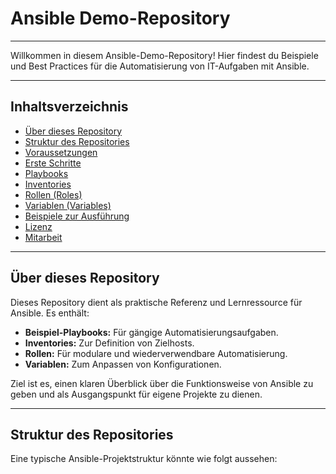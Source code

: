 # Ansible Demo-Repository

---

Willkommen in diesem Ansible-Demo-Repository! Hier findest du Beispiele und Best Practices für die Automatisierung von IT-Aufgaben mit Ansible.

---

## Inhaltsverzeichnis

- [Über dieses Repository](#über-dieses-repository)
- [Struktur des Repositories](#struktur-des-repositories)
- [Voraussetzungen](#voraussetzungen)
- [Erste Schritte](#erste-schritte)
- [Playbooks](#playbooks)
- [Inventories](#inventories)
- [Rollen (Roles)](#rollen-roles)
- [Variablen (Variables)](#variablen-variables)
- [Beispiele zur Ausführung](#beispiele-zur-ausführung)
- [Lizenz](#lizenz)
- [Mitarbeit](#mitarbeit)

---

## Über dieses Repository

Dieses Repository dient als praktische Referenz und Lernressource für Ansible. Es enthält:

* **Beispiel-Playbooks:** Für gängige Automatisierungsaufgaben.
* **Inventories:** Zur Definition von Zielhosts.
* **Rollen:** Für modulare und wiederverwendbare Automatisierung.
* **Variablen:** Zum Anpassen von Konfigurationen.

Ziel ist es, einen klaren Überblick über die Funktionsweise von Ansible zu geben und als Ausgangspunkt für eigene Projekte zu dienen.

---

## Struktur des Repositories

Eine typische Ansible-Projektstruktur könnte wie folgt aussehen: